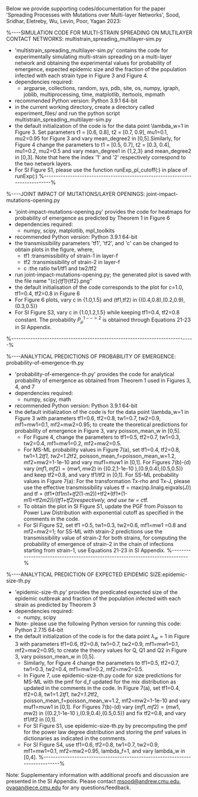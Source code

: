 
Below we provide supporting codes/documentation for the paper 'Spreading Processes with Mutations over Multi-layer Networks', Sood, Sridhar, Eletreby, Wu, Levin, Poor, Yagan 2023:


%----SIMULATION CODE FOR MULTI-STRAIN SPREADING ON MULTILAYER CONTACT NETWORKS: multistrain_spreading_multilayer-sim.py

- 'multistrain_spreading_multilayer-sim.py' contains the code for experimentally simulating multi-strain spreading on a multi-layer network and obtaining the experimental values for probability of emergence, expected epidemic size and the fraction of the population infected with each strain type in Figure 3 and Figure 4.
- dependencies required: 
	- argparse, collections, random, sys, pdb, site, os, numpy, igraph, joblib, multiprocessing, time, matplotlib, itertools, mpmath
- recommended Python version: Python 3.9.1 64-bit
- in the current working directory, create a directory called experiment_files/ and run the python script multistrain_spreading_multilayer-sim.py
- the default initialization of the code is for the data point \lambda_w=1 in Figure 3. Set parameters t1 = [0.6, 0.8], t2 = [0.7, 0.9], mu1=0.1, mu2=0.95 for Figure 3 and vary mean_degree2 in [0,5].Similarly, for Figure 4 change the parameters to 
t1 = [0.5, 0.7], t2 = [0.3, 0.4], mu1=0.2, mu2=0.5 and vary mean_degree1 in {1,2,3} and mean_degree2 in [0,3]. Note that here the index '1' and '2' respectively correspond to the two network layers.
- For SI Figure S1, please use the function runExp_pl_cutoff(:) in place of runExp(:)
%-----------------------------------------------------------------------------%


%----JOINT IMPACT OF MUTATIONS/LAYER OPENINGS: joint-impact-mutations-opening.py

- 'joint-impact-mutations-opening.py' provides the code for heatmaps for probability of emergence as predicted by Theorem 1 in Figure 6
- dependencies required:
	- numpy, scipy, matplotlib, mpl_toolkits
- recommended Python version: Python 3.9.1 64-bit
- the transmissibility parameters 'tf1', 'tf2', and 'c' can be changed to obtain plots in the figure, where,
	- tf1 :transmissibility of strain-1 in layer-f
	- tf2 :transmissibility of strain-2 in layer-f
	- c :the ratio tw1/tf1 and tw2/tf2 
- run joint-impact-mutations-opening.py; the generated plot is saved with the file name "{c}_{tf1}_{tf2}.png" 
- the default initialisation of the code corresponds to the plot for c=1.0, tf1=0.4, tf2=0.8 in Figure 6
- For Figure 6 plots, vary c in {1.0,1.5} and (tf1,tf2) in {(0.4,0.8),(0.2,0.9),(0.3,0.5)}
- For SI Figure S3, vary c in {1.0,1.2,1.5}  while keeping tf1=0.4, tf2=0.8 constant. The probability $P_\mu^{1-->2}$ is obtained through Equations 21-23 in SI Appendix.

%-----------------------------------------------------------------------------%



%----ANALYTICAL PREDICTIONS OF PROBABILITY OF EMERGENCE: probability-of-emergence-th.py 

- 'probability-of-emergence-th.py' provides the code for analytical probability of emergence as obtained from Theorem 1 used in Figures 3, 4, and 7
- dependencies required:
	- numpy, scipy, math
- recommended Python version: Python 3.9.1 64-bit
- the default initialization of the code is for the data point \lambda_w=1 in Figure 3 with parameters tf1=0.6, tf2=0.8, tw1=0.7, tw2=0.9, mf1=mw1=0.1, mf2=mw2=0.95; to create the theoretical predictions for probability of emergence in Figure 3, vary poisson_mean_w in [0,5]. 
	- For Figure 4, change the parameters to tf1=0.5, tf2=0.7, tw1=0.3, tw2=0.4, mf1=mw1=0.2, mf2=mw2=0.5. 
	- For MS-ML probability values in Figure 7(a), set tf1=0.4, tf2=0.8, tw1=1.2*tf1, tw2=1.2*tf2, poisson_mean_f=poisson_mean_w=1.2, mf2=mw2=1-1e-10 and vary muf1=muw1 in [0,1]. For Figures 7(b)-(d) vary $(mf1,mf2)=(mw1,mw2)$ in {(0.2,1-1e-10 ),(0.9,0.4),(0.5,0.5)} and keep tf2=0.8, and vary tf1/tf2 in [0,1]. For SS-ML probability values in Figure 7(a): For the transformation Tx-rho and Tx-J, please use the effective transmissibility values tf = max(np.linalg.eigvals(J)) and tf = (tf1*(tf1*m1+tf2*(1-m2))+tf2*(tf1*(1-m1)+tf2*m2))/(tf1+tf2)respectively, and use tw = c*tf.
	- To obtain the plot in SI Figure S1, update the PGF from Poisson to Power Law Distribution with exponential cutoff as specified in the comments in the code.
	- For SI Figure S2, set tf1 =0.5, tw1=0.3, tw2=0.6, mf1=mw1 =0.8 and mf2=mw2=1; for SS-ML with strain-2 predictions use the transmissibility value of strain-2 for both strains, for computing the probability of emergence of strain-2 in the chain of infections starting from strain-1, use Equations 21-23 in SI Appendix. 
%-----------------------------------------------------------------------------%



%----ANALYTICAL PREDICTION OF EXPECTED EPIDEMIC SIZE:epidemic-size-th.py 

- 'epidemic-size-th.py' provides the predicated expected size of the epidemic outbreak and fraction of the population infected with each strain as predicted by Theorem 3
- dependencies required:
	- numpy, scipy
- Note- please use the following Python version for running this code:  Python 2.7.15 64-bit
- the default initialization of the code is for the data point $\lambda_w=1$ in Figure 3 with parameters tf1=0.6, tf2=0.8, tw1=0.7, tw2=0.9, mf1=mw1=0.1, mf2=mw2=0.95; to create the theory values for Q, Q1 and Q2 in Figure 3, vary poisson_mean_w in [0,5]. 
	- Similarly, for Figure 4 change the parameters to tf1=0.5, tf2=0.7, tw1=0.3, tw2=0.4, mf1=mw1=0.2, mf2=mw2=0.5. 
	- In Figure 7, use epidemic-size-th.py code for size predictions for MS-ML with the pmf for d_f updated for the mix distribution as updated in the comments in the code. In Figure 7(a), set tf1=0.4, tf2=0.8, tw1=1.2*tf1, tw2=1.2*tf2, poisson_mean_f=poisson_mean_w=1.2, mf2=mw2=1-1e-10 and vary muf1=muw1 in [0,1]. For Figures 7(b)-(d) vary $(mf1,mf2)=(mw1,mw2)$ in {(0.2,1-1e-10 ),(0.9,0.4),(0.5,0.5)} and fix tf2=0.8, and vary tf1/tf2 in [0,1].
	- For SI Figure S1, use epidemic-size-th.py by precomputing the pmf for the power law degree distribution and storing the pmf values in dictionaries as indicated in the comments.
	- For SI Figure S4, use tf1=0.6, tf2=0.8, tw1=0.7, tw2=0.9, mf1=mw1=0.1, mf2=mw2=0.95, lambda_f=1, and vary lambda_w in [0,4].
%-----------------------------------------------------------------------------%



Note: Supplementary information with additional proofs and discussion are presented in the SI Appendix.
Please contact msood@andrew.cmu.edu, oyagan@ece.cmu.edu for any questions/feedback.


















